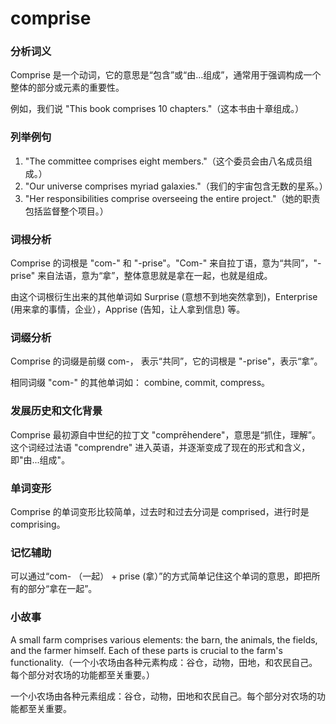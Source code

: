 # comprise

### 分析词义

  

Comprise 是一个动词，它的意思是“包含”或“由...组成”，通常用于强调构成一个整体的部分或元素的重要性。

  

例如，我们说 "This book comprises 10 chapters."（这本书由十章组成。）

  

### 列举例句

  

1.  "The committee comprises eight members."（这个委员会由八名成员组成。）
2.  "Our universe comprises myriad galaxies."（我们的宇宙包含无数的星系。）
3.  "Her responsibilities comprise overseeing the entire project."（她的职责包括监督整个项目。）

  

### 词根分析

  

Comprise 的词根是 "com-" 和 "-prise"。"Com-" 来自拉丁语，意为“共同”，"-prise" 来自法语，意为“拿”，整体意思就是拿在一起，也就是组成。

  

由这个词根衍生出来的其他单词如 Surprise (意想不到地突然拿到)，Enterprise (用来拿的事情，企业），Apprise (告知，让人拿到信息) 等。

  

### 词缀分析

  

Comprise 的词缀是前缀 com-， 表示“共同”，它的词根是 "-prise"，表示“拿”。

  

相同词缀 "com-" 的其他单词如： combine, commit, compress。

  

### 发展历史和文化背景

  

Comprise 最初源自中世纪的拉丁文 "comprēhendere"，意思是“抓住，理解”。这个词经过法语 "comprendre" 进入英语，并逐渐变成了现在的形式和含义，即"由...组成"。

  

### 单词变形

  

Comprise 的单词变形比较简单，过去时和过去分词是 comprised，进行时是 comprising。

  

### 记忆辅助

  

可以通过“com- （一起） + prise (拿）”的方式简单记住这个单词的意思，即把所有的部分“拿在一起”。

  

### 小故事

  

A small farm comprises various elements: the barn, the animals, the fields, and the farmer himself. Each of these parts is crucial to the farm's functionality.（一个小农场由各种元素构成：谷仓，动物，田地，和农民自己。每个部分对农场的功能都至关重要。）

  

一个小农场由各种元素组成：谷仓，动物，田地和农民自己。每个部分对农场的功能都至关重要。
